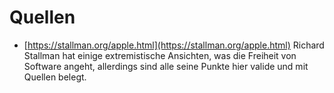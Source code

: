 # Quellen

- [https://stallman.org/apple.html](https://stallman.org/apple.html) Richard Stallman hat einige extremistische Ansichten, was die Freiheit von Software angeht, allerdings sind alle seine Punkte hier valide und mit Quellen belegt.
